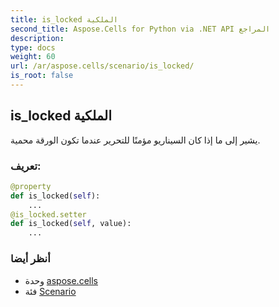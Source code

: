 ```yaml
---
title: is_locked الملكية
second_title: Aspose.Cells for Python via .NET API المراجع
description:
type: docs
weight: 60
url: /ar/aspose.cells/scenario/is_locked/
is_root: false
---
```

##  is_locked الملكية

يشير إلى ما إذا كان السيناريو مؤمنًا للتحرير عندما تكون الورقة محمية.
###  تعريف:
```python
@property
def is_locked(self):
    ...
@is_locked.setter
def is_locked(self, value):
    ...
```

###  أنظر أيضا
* وحدة [aspose.cells](../../)
* فئة [Scenario](/cells/python-net/ar/aspose.cells/scenario)
